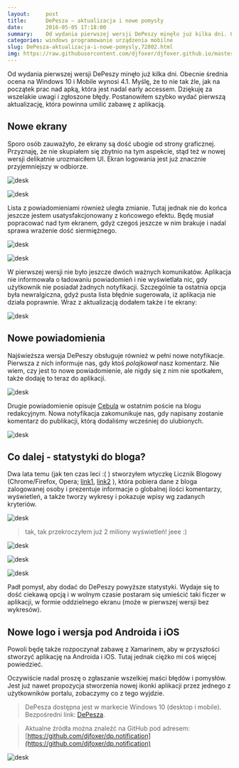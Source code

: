 ```yaml
---
layout:     post
title:      DePesza — aktualizacja i nowe pomysły
date:       2016-05-05 17:18:00
summary:    Od wydania pierwszej wersji DePeszy minęło już kilka dni. Obecnie średnia ocena na Windows 10 i Mobile wynosi 4.1. Myślę, że to nie tak źle, jak na początek prac nad apką, która jest nadal early accessem. Dziękuję za wszelakie uwagi i zgłoszone błędy. Postanowiłem szybko wydać pierwszą aktualizację, która powinna umilić zabawę z aplikacją.Nowe ekranySporo osób zauważyło, że ekrany są dość ubogie o...
categories: windows programowanie urządzenia mobilne
slug: DePesza-aktualizacja-i-nowe-pomysly,72802.html
img: https://raw.githubusercontent.com/djfoxer/djfoxer.github.io/master/_img/2016-5-5-_57_/g_-_-x-_-_-_x20160504002600_2.PNG
---
```




Od wydania pierwszej wersji DePeszy minęło już kilka dni. Obecnie średnia ocena na Windows 10 i Mobile wynosi 4.1. Myślę, że to nie tak źle, jak na początek prac nad apką, która jest nadal early accessem. Dziękuję za wszelakie uwagi i zgłoszone błędy. Postanowiłem szybko wydać pierwszą aktualizację, która powinna umilić zabawę z aplikacją.




## Nowe ekrany

 


Sporo osób zauważyło, że ekrany są dość ubogie od strony graficznej. Przyznaję, że nie skupiałem się zbytnio na tym aspekcie, stąd też w nowej wersji delikatnie urozmaiciłem UI. Ekran logowania jest już znacznie przyjemniejszy w odbiorze. 



![desk](https://raw.githubusercontent.com/djfoxer/djfoxer.github.io/master/_img/2016-5-5-_57_/g_-_-x-_-_-_x20160504002600_2.PNG)




![desk](https://raw.githubusercontent.com/djfoxer/djfoxer.github.io/master/_img/2016-5-5-_57_/g_-_-x-_-_-_x20160504002558_0.png)




Lista z powiadomieniami również uległa zmianie. Tutaj jednak nie do końca jeszcze jestem usatysfakcjonowany z końcowego efektu. Będę musiał popracować nad tym ekranem, gdyż czegoś jeszcze w nim brakuje i nadal sprawa wrażenie dość siermiężnego. 



![desk](https://raw.githubusercontent.com/djfoxer/djfoxer.github.io/master/_img/2016-5-5-_57_/g_-_-x-_-_-_x20160504002600_1.PNG)




![desk](https://raw.githubusercontent.com/djfoxer/djfoxer.github.io/master/_img/2016-5-5-_57_/g_-_-x-_-_-_x20160504002600_0.png)



W pierwszej wersji nie było jeszcze dwóch ważnych komunikatów. Aplikacja nie informowała o ładowaniu powiadomień i nie wyświetlała nic, gdy użytkownik nie posiadał żadnych notyfikacji. Szczególnie ta ostatnia opcja była newralgiczna, gdyż pusta lista błędnie sugerowała, iż aplikacja nie działa poprawnie. Wraz z aktualizacją dodałem także i te ekrany:



![desk](https://raw.githubusercontent.com/djfoxer/djfoxer.github.io/master/_img/2016-5-5-_57_/g_-_-x-_-_-_x20160504003804_0.png)






## Nowe powiadomienia



Najświeższa wersja DePeszy obsługuje również w pełni nowe notyfikacje. Pierwsza z nich informuje nas, gdy ktoś  *polajkował*  nasz komentarz. Nie wiem, czy jest to nowe powiadomienie, ale nigdy się z nim nie spotkałem, także dodaję to teraz do aplikacji.



![desk](https://raw.githubusercontent.com/djfoxer/djfoxer.github.io/master/_img/2016-5-5-_57_/g_-_-x-_-_-_x20160505150604_1.PNG)



Drugie powiadomienie opisuje [Cebula](http://www.dobreprogramy.pl/Cebula/Kilka-slow-z-deweloperskiego-podworka,72605.html)  w ostatnim poście na blogu redakcyjnym. Nowa notyfikacja zakomunikuje nas, gdy napisany zostanie komentarz do publikacji, którą dodaliśmy wcześniej do ulubionych. 



![desk](https://raw.githubusercontent.com/djfoxer/djfoxer.github.io/master/_img/2016-5-5-_57_/g_-_-x-_-_-_x20160505150604_0.PNG)





## Co dalej - statystyki do bloga?


Dwa lata temu (jak ten czas leci :( ) stworzyłem wtyczkę  Licznik Blogowy (Chrome/Firefox, Opera; [link1](http://www.dobreprogramy.pl/djfoxer/Licznik-Blogowy-wtyczka-do-ChromeOperyFirefoxa-dla-kazdego-Blogera-portalu-aktualizacja-08.04.14-nowe-funkcjonalnosci-0.6,51846.html),  [link2](http://www.dobreprogramy.pl/djfoxer/Licznik-Blogowy-wersja-0.6-czyli-wlasne-statystyki-i-wykresy-tuz-pod-reka,53496.html) ), która pobiera dane z bloga zalogowanej osoby i prezentuje informacje o globalnej ilości komentarzy, wyświetleń, a także tworzy wykresy i pokazuje wpisy wg zadanych kryteriów.



![desk](https://raw.githubusercontent.com/djfoxer/djfoxer.github.io/master/_img/2016-5-5-_57_/g_-_-x-_-_-_x20160504012035_0.PNG)





> tak, tak przekroczyłem już 2 miliony wyświetleń! jeee :)




![desk](https://raw.githubusercontent.com/djfoxer/djfoxer.github.io/master/_img/2016-5-5-_57_/g_-_-x-_-_-_x20160504010628_0.png)




![desk](https://raw.githubusercontent.com/djfoxer/djfoxer.github.io/master/_img/2016-5-5-_57_/g_-_-x-_-_-_x20160504010628_1.png)




![desk](https://raw.githubusercontent.com/djfoxer/djfoxer.github.io/master/_img/2016-5-5-_57_/g_-_-x-_-_-_x20160504010628_2.png)




Padł pomysł, aby dodać do DePeszy powyższe statystyki. Wydaje się to dość ciekawą opcją i w wolnym czasie postaram się umieścić taki ficzer w aplikacji, w formie oddzielnego ekranu (może w pierwszej wersji bez wykresów).



## Nowe logo i wersja pod Androida i iOS



Powoli będę także rozpoczynał zabawę z Xamarinem, aby w przyszłości stworzyć aplikację na Androida i iOS. Tutaj jednak ciężko mi coś więcej powiedzieć.

Oczywiście nadal proszę o zgłaszanie wszelkiej maści błędów i pomysłów. Jest już nawet propozycja stworzenia nowej ikonki aplikacji przez jednego z użytkowników portalu,  zobaczymy co z tego wyjdzie.



> DePesza dostępna jest w markecie Windows 10 (desktop i mobile). Bezpośredni link: [DePesza](https://www.microsoft.com/pl-pl/store/apps/depesza/9nblggh4nvs2).




> Aktualne źródła można znaleźć na GitHub pod adresem:
> [https://github.com/djfoxer/dp.notification](https://github.com/djfoxer/dp.notification)



![desk](https://raw.githubusercontent.com/djfoxer/djfoxer.github.io/master/_img/2016-5-5-_57_/g_-_-x-_-_-_x20160504002610_0.png)

